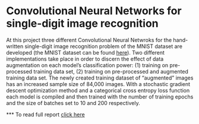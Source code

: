 # Convolutional Neural Networks for single-digit image recognition

At this project three different Convolutional Neural Netwroks for the hand-written single-digit image recognition problem of the MNIST dataset are developed (the MNIST dataset can be found [here](https://www.kaggle.com/c/digit-recognizer/data)). Two different implementations take place in order to discern the effect of data augmentation on each model’s classification power: (1) training on pre-processed training data set, (2) training on pre-processed and augmented training data set. The newly created training dataset of “augmented” images has an increased sample size of 84,000 images. With a stochastic gradient descent optimization method and a categorical cross entropy loss function each model is compiled and then trained with the number of training epochs and the size of batches set to 10 and 200 respectively.

*** To read full report [click here](http://www.andreasgeorgopoulos.com/cnn-image-recognition/)
